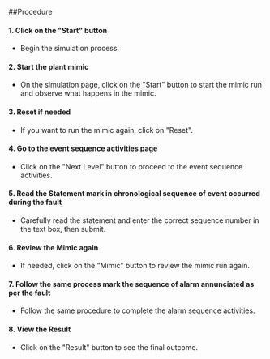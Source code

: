 ##Procedure

#### 1.	Click on the "Start" button

- Begin the simulation process.

#### 2.	Start the plant mimic

- On the simulation page, click on the "Start" button to start the mimic run and observe what happens in the mimic.

#### 3.	Reset if needed

- If you want to run the mimic again, click on "Reset".

#### 4.	Go to the event sequence activities page

- Click on the "Next Level" button to proceed to the event sequence activities.

#### 5.	Read the Statement mark in chronological sequence of event occurred during the fault

- Carefully read the statement and enter the correct sequence number in the text box, then submit.

#### 6.	Review the Mimic again 

- If needed, click on the "Mimic" button to review the mimic run again.

#### 7.	Follow the same process mark the sequence of alarm annunciated as per the fault

- Follow the same procedure to complete the alarm sequence activities.

#### 8.	View the Result
- Click on the "Result" button to see the final outcome.
